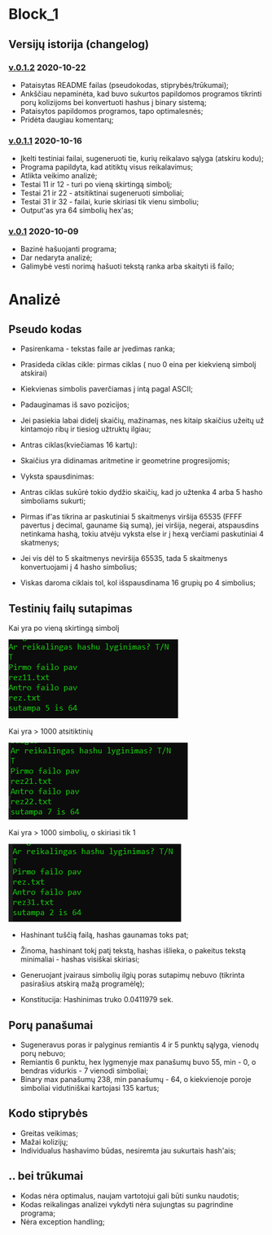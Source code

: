 # Block_1

## Versijų istorija (changelog)

### [v.0.1.2]() 2020-10-22

- Pataisytas README failas (pseudokodas, stiprybės/trūkumai);
- Ankščiau nepaminėta, kad buvo sukurtos papildomos programos tikrinti porų kolizijoms bei konvertuoti hashus į binary sistemą;
- Pataisytos papildomos programos, tapo optimalesnės;
- Pridėta daugiau komentarų;


### [v.0.1.1](https://github.com/GudUgne/Block_1/releases/tag/v0.1.1) 2020-10-16

- Įkelti testiniai failai, sugeneruoti tie, kurių reikalavo sąlyga (atskiru kodu);
- Programa papildyta, kad atitiktų visus reikalavimus;
- Atlikta veikimo analizė;
- Testai 11 ir 12 - turi po vieną skirtingą simbolį;
- Testai 21 ir 22 - atsitiktinai sugeneruoti simboliai;
- Testai 31 ir 32 - failai, kurie skiriasi tik vienu simboliu;
- Output'as yra 64 simbolių hex'as;


### [v.0.1](https://github.com/GudUgne/Block_1/releases/tag/v0.1) 2020-10-09

- Bazinė hašuojanti programa;
- Dar nedaryta analizė;
- Galimybė vesti norimą hašuoti tekstą ranka arba skaityti iš failo;


# Analizė


## Pseudo kodas

- Pasirenkama - tekstas faile ar įvedimas ranka;

- Prasideda ciklas cikle: pirmas ciklas ( nuo 0 eina per kiekvieną simbolį atskirai)
- Kiekvienas simbolis paverčiamas į intą pagal ASCII;
- Padauginamas iš savo pozicijos;
- Jei pasiekia labai didelį skaičių, mažinamas, nes kitaip skaičius užeitų už kintamojo ribų ir tiesiog užtruktų ilgiau;
- Antras ciklas(kviečiamas 16 kartų):
- Skaičius yra didinamas aritmetine ir geometrine progresijomis;
- Vyksta spausdinimas:
- Antras ciklas sukūrė tokio dydžio skaičių, kad jo užtenka 4 arba 5 hasho simboliams sukurti;
- Pirmas if'as tikrina ar paskutiniai 5 skaitmenys viršija 65535 (FFFF pavertus į decimal, gauname šią sumą), jei viršija, negerai, atspausdins netinkama hashą, tokiu atvėju vyksta else ir į hexą verčiami paskutiniai 4 skatmenys;
- Jei vis dėl to 5 skaitmenys neviršija 65535, tada 5 skaitmenys konvertuojami į 4 hasho simbolius;
- Viskas daroma ciklais tol, kol išspausdinama 16 grupių po 4 simbolius;


## Testinių failų sutapimas
Kai yra po vieną skirtingą simbolį

![Kai yra po vieną skirtingą simbolį](https://github.com/GudUgne/Block_1/blob/main/Screenshot_1.png)


Kai yra > 1000 atsitiktinių

![Kai yra > 1000 atsitiktinių](https://github.com/GudUgne/Block_1/blob/main/Screenshot_2.png)

Kai yra > 1000 simbolių, o skiriasi tik 1

![Kai yra > 1000 simbolių, o skiriasi tik 1](https://github.com/GudUgne/Block_1/blob/main/Screenshot_3.png)


- Hashinant tuščią failą, hashas gaunamas toks pat;

- Žinoma, hashinant tokį patį tekstą, hashas išlieka, o pakeitus tekstą minimaliai - hashas visiškai skiriasi;

- Generuojant įvairaus simbolių ilgių poras sutapimų nebuvo (tikrinta pasirašius atskirą mažą programėlę);

- Konstitucija:
Hashinimas truko 0.0411979 sek.


## Porų panašumai

- Sugeneravus poras ir palyginus remiantis 4 ir 5 punktų sąlyga, vienodų porų nebuvo;
- Remiantis 6 punktu, hex lygmenyje max panašumų buvo 55, min - 0, o bendras vidurkis - 7 vienodi simboliai;
- Binary max panašumų 238, min panašumų - 64, o kiekvienoje poroje simboliai vidutiniškai kartojasi 135 kartus;


## Kodo stiprybės

- Greitas veikimas;
- Mažai kolizijų;
- Individualus hashavimo būdas, nesiremta jau sukurtais hash'ais;

## .. bei trūkumai

- Kodas nėra optimalus, naujam vartotojui gali būti sunku naudotis;
- Kodas reikalingas analizei vykdyti nėra sujungtas su pagrindine programa;
- Nėra exception handling;
